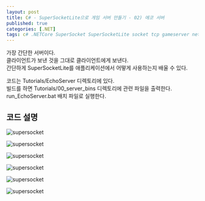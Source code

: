 ```yaml
---
layout: post
title: C# - SuperSocketLite으로 게임 서버 만들기 - 02) 에코 서버
published: true
categories: [.NET]
tags: c# .NETCore SuperSocket SuperSocketLite socket tcp gameserver network
---
```

가장 간단한 서버이다.  
클라이언트가 보낸 것을 그대로 클라이언트에게 보낸다.  
간단하게 SuperSocketLite를 애플리케이션에서 어떻게 사용하는지 배울 수 있다.  
  
코드는   Tutorials/EchoServer 디렉토리에 있다.  
빌드를 하면 Tutorials/00_server_bins 디렉토리에 관련 파일을 출력한다.  
run_EchoServer.bat 배치 파일로 실행한다.  
  
  
## 코드 설명  
  
![supersocket](/images/2018/supersocket/001.png)  
  
![supersocket](/images/2018/supersocket/002.png)   
  
![supersocket](/images/2018/supersocket/003.png)  
  
![supersocket](/images/2018/supersocket/004.png)  
  
![supersocket](/images/2018/supersocket/005.png)  
  
![supersocket](/images/2018/supersocket/006.png)  
  
